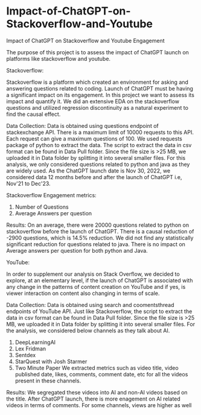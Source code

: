 # Impact-of-ChatGPT-on-Stackoverflow-and-Youtube
Impact of ChatGPT on Stackoverflow and Youtube Engagement

The purpose of this project is to assess the impact of ChatGPT launch on platforms like stackoverflow and youtube. 

Stackoverflow:

Stackoverflow is a platform which created an environment for asking and answering questions related to coding. Launch of ChatGPT must be having a significant impact on its engagement. In this project we want to assess its impact and quantify it. We did an extensive EDA on the stackoverflow questions and utilized regression discontinuity as a natural experiment to find the causal effect.

Data Collection: 
Data is obtained using questions endpoint of stackexchange API. There is a maximum limit of 10000 requests to this API. Each request can give a maximum questions of 100. We used requests package of python to extract the data. The script to extract the data in csv format can be found in Data Pull folder. Since the file size is >25 MB, we uploaded it in Data folder by splitting it into several smaller files. For this analysis, we only considered questions related to python and java as they are widely used. As the ChatGPT launch date is Nov 30, 2022, we considered data 12 months before and after the launch of ChatGPT i.e, Nov'21 to Dec'23.

Stackoverflow Engagement metrics:
1. Number of Questions
2. Average Answers per question

Results:
On an average, there were 20000 questions related to python on stackoverflow before the launch of ChatGPT. There is a causal reduction of -2900 questions, which is 14.5% reduction. We did not find any statistically significant reduction for questions related to java. There is no impact on Average answers per question for both python and Java.


YouTube:

In order to supplement our analysis on Stack Overflow, we decided to explore, at an elementary level, if the launch of ChatGPT is associated with any change in the patterns of content creation on YouTube and if yes, is viewer interaction on content also changing in terms of scale. 

Data Collection:
Data is obtained using search and coomentsthread endpoints of YouTube API. Just like Stackoverflow, the script to extract the data in csv format can be found in Data Pull folder. Since the file size is >25 MB, we uploaded it in Data folder by splitting it into several smaller files. For the analysis, we considered below channels as they talk about AI.
1. DeepLearningAI​
2. Lex Fridman​
3. Sentdex​
4. StarQuest with Josh Starmer​
5. Two Minute Paper
We extracted metrics such as video title, video published date, likes, comments, comment date, etc for all the videos present in these channels.

Results:
We segregated these videos into AI and non-AI videos based on the title. After ChatGPT launch, there is more enagement on AI related videos in terms of comments. For some channels, views are higher as well




